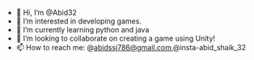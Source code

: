 - 👋 Hi, I’m @Abid32
- 👀 I’m interested in developing games.
- 🌱 I’m currently learning python and java
- 💞️ I’m looking to collaborate on creating a game using Unity!
- 📫 How to reach me: @abidssj786@gmail.com,@insta-abid_shaik_32

<!---
Abid32/Abid32 is a ✨ special ✨ repository because its `README.md` (this file) appears on your GitHub profile.
You can click the Preview link to take a look at your changes.
--->
